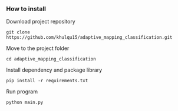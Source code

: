 ### How to install

Download project repository
```
git clone https://github.com/khulqu15/adaptive_mapping_classification.git
```

Move to the project folder
```
cd adaptive_mapping_classification
```

Install dependency and package library
```
pip install -r requirements.txt
```

Run program
```
python main.py
```